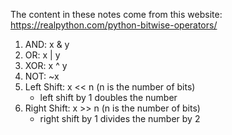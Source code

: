 The content in these notes come from this website: https://realpython.com/python-bitwise-operators/

1. AND: x & y
2. OR: x | y
3. XOR: x ^ y
4. NOT: ~x
5. Left Shift: x << n (n is the number of bits)
	- left shift by 1 doubles the number
6. Right Shift: x >> n (n is the number of bits)
	- right shift by 1 divides the number by 2